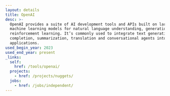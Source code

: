 ```yaml
---
layout: details
title: OpenAI
desc: >-
  OpenAI provides a suite of AI development tools and APIs built on large-scale
  machine learning models for natural language understanding, generation and
  reinforcement learning. It’s commonly used to integrate text generation, code
  completion, summarization, translation and conversational agents into
  applications.
used_begin_year: 2023
used_end_year: present
_links:
  self:
    href: /tools/openai/
  projects:
    - href: /projects/nuggets/
  jobs:
    - href: /jobs/independent/
---
```

